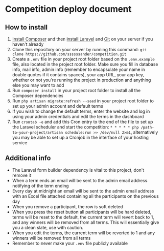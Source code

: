 # Competition deploy document

## How to install
1. [Install Composer](https://getcomposer.org/download/) and then [install Laravel](https://laravel.com/docs/5.5/installation) and [Git](https://git-scm.com/book/en/v2/Getting-Started-Installing-Git) on your server if you haven't already
2. Clone this repository on your server by running this command: `git clone https://github.com/ssssssander/competition.git`
3. Create a `.env` file in your project root folder based on the `.env.example` file, also located in the project root folder. Make sure you fill in database info, mail info, admin info (remember to encapsulate your name in double quotes if it contains spaces), your app URL, your app key, whether or not you're running the project in production and anything else you may want to add
4. Run `composer install` in your project root folder to install all the Composer dependencies
5. Run `php artisan migrate:refresh --seed` in your project root folder to set up your admin account and default terms
6. If you wish to change the default terms, enter the website and log in using your admin credentials and edit the terms in the dashboard
7. Run `crontab -e` and add this Cron entry to the end of the file to set up the Laravel scheduler and start the competition: `* * * * * php /path-to-your-project/artisan schedule:run >> /dev/null 2>&1`, alternatively you may be able to set up a Cronjob in the interface of your hosting service

## Additional info
- The Laravel form builder dependency is vital to this project, don't remove it
- When a term ends an email will be sent to the admin email address notifying of the term ending
- Every day at midnight an email will be sent to the admin email address with an Excel file attached containing all the participants on the previous day
- When you remove a participant, the row is soft deleted
- When you press the reset button all participants will be hard deleted, terms will be reset to the default, the current term will revert back to 1, and any winners will be removed from all terms. This will essentially give you a clean slate, use with caution.
- When you edit the terms, the current term will be reverted to 1 and any winners will be removed from all terms
- Remember to never make your `.env` file publicly available
